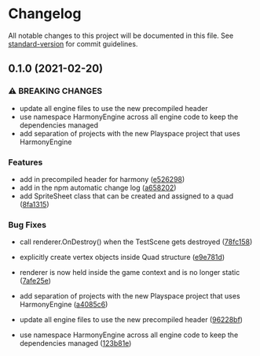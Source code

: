 # Changelog

All notable changes to this project will be documented in this file. See [standard-version](https://github.com/conventional-changelog/standard-version) for commit guidelines.

## 0.1.0 (2021-02-20)


### ⚠ BREAKING CHANGES

* update all engine files to use the new precompiled header
* use namespace HarmonyEngine across all engine code to keep the dependencies managed
* add separation of projects with the new Playspace project that uses HarmonyEngine

### Features

* add in precompiled header for harmony ([e526298](https://github.com/Nick-Fanelli/HarmonyEngine/commit/e52629813339399ca80744615653a9ea8cad4188))
* add in the npm automatic change log ([a658202](https://github.com/Nick-Fanelli/HarmonyEngine/commit/a658202943fcfb4396dfae0df86a9d3b84e81cd9))
* add SpriteSheet class that can be created and assigned to a quad ([8fa1315](https://github.com/Nick-Fanelli/HarmonyEngine/commit/8fa131545fabf8c27203811d473ace0ea5d66059))


### Bug Fixes

* call renderer.OnDestroy() when the TestScene gets destroyed ([78fc158](https://github.com/Nick-Fanelli/HarmonyEngine/commit/78fc1586b1c523dec9f603291262baaeaf3d08a4))
* explicitly create vertex objects inside Quad structure ([e9e781d](https://github.com/Nick-Fanelli/HarmonyEngine/commit/e9e781d3595e40f1ff90f98f942fb156e57a3e6f))
* renderer is now held inside the game context and is no longer static ([7afe25e](https://github.com/Nick-Fanelli/HarmonyEngine/commit/7afe25ec77836b67ca11f38d77e13300b06d58fa))


* add separation of projects with the new Playspace project that uses HarmonyEngine ([a4085c6](https://github.com/Nick-Fanelli/HarmonyEngine/commit/a4085c61e70baed30b2d02ad6ada24e27fca5304))
* update all engine files to use the new precompiled header ([96228bf](https://github.com/Nick-Fanelli/HarmonyEngine/commit/96228bf952fe421f0ba9ff8ace09ad5803e63382))
* use namespace HarmonyEngine across all engine code to keep the dependencies managed ([123b81e](https://github.com/Nick-Fanelli/HarmonyEngine/commit/123b81e608eb11b64d92a541e8d0b8de4a4f4dde))
